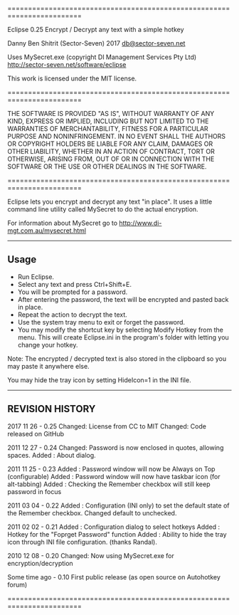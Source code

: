 ========================================================================

  Eclipse 0.25
  Encrypt / Decrypt any text with a simple hotkey
        
  Danny Ben Shitrit (Sector-Seven) 2017
  db@sector-seven.net
    
  Uses MySecret.exe (copyright DI Management Services Pty Ltd)
  http://sector-seven.net/software/eclipse
    
  This work is licensed under the MIT license.
        
========================================================================

  THE SOFTWARE IS PROVIDED "AS IS", WITHOUT WARRANTY OF ANY KIND, 
  EXPRESS OR IMPLIED, INCLUDING BUT NOT LIMITED TO THE WARRANTIES OF
  MERCHANTABILITY, FITNESS FOR A PARTICULAR PURPOSE AND NONINFRINGEMENT.
  IN NO EVENT SHALL THE AUTHORS OR COPYRIGHT HOLDERS BE LIABLE FOR ANY
  CLAIM, DAMAGES OR OTHER LIABILITY, WHETHER IN AN ACTION OF CONTRACT,
  TORT OR OTHERWISE, ARISING FROM, OUT OF OR IN CONNECTION WITH THE
  SOFTWARE OR THE USE OR OTHER DEALINGS IN THE SOFTWARE.

========================================================================

  Eclipse lets you encrypt and decrypt any text "in place".
  It uses a little command line utility called MySecret to do the actual 
  encryption.
  
  For information about MySecret go to 
  http://www.di-mgt.com.au/mysecret.html
  
------------------------------------------------------------------------
  Usage
------------------------------------------------------------------------

 - Run Eclipse.
 - Select any text and press Ctrl+Shift+E.
 - You will be prompted for a password.
 - After entering the password, the text will be encrypted and pasted
   back in place.
 - Repeat the action to decrypt the text.
 - Use the system tray menu to exit or forget the password.
 - You may modify the shortcut key by selecting Modify Hotkey from the 
   menu. This will create Eclipse.ini in the program's folder with 
   letting you change your hotkey.   
   
 Note: The encrypted / decrypted text is also stored in the clipboard
 so you may paste it anywhere else.
 
 You may hide the tray icon by setting HideIcon=1 in the INI file.

------------------------------------------------------------------------
  REVISION HISTORY
------------------------------------------------------------------------
  2017 11 26 - 0.25
    Changed: License from CC to MIT
    Changed: Code released on GitHub

  2011 12 27 - 0.24
    Changed: Password is now enclosed in quotes, allowing spaces.
    Added  : About dialog.

  2011 11 25 - 0.23
    Added  : Password window will now be Always on Top (configurable)
    Added  : Password window will now have taskbar icon (for alt-tabbing)
    Added  : Checking the Remember checkbox will still keep password in focus

  2011 03 04 - 0.22
    Added  : Configuration (INI only) to set the default state of the 
             Remember checkbox. Changed default to unchecked.

  2011 02 02 - 0.21
    Added  : Configuration dialog to select hotkeys
    Added  : Hotkey for the "Foprget Password" function
    Added  : Ability to hide the tray icon through INI file configuration. 
             (thanks Randal).

  2010 12 08 - 0.20
    Changed: Now using MySecret.exe for encryption/decryption
  
  Some time ago - 0.10
    First public release (as open source on Autohotkey forum)

========================================================================
